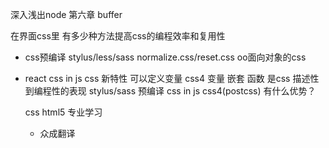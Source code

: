 深入浅出node
第六章 buffer

在界面css里 有多少种方法提高css的编程效率和复用性

- css预编译
  stylus/less/sass normalize.css/reset.css oo面向对象的css
- react css in js  css 新特性 可以定义变量 css4
  变量 嵌套 函数 是css 描述性到编程性的表现 stylus/sass 预编译 css in js css4(postcss)
  有什么优势？

  css html5 专业学习
  - 众成翻译
